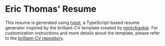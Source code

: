 # Eric Thomas' Resume

This resume is generated using [typst](https://github.com/mintyfrankie/brilliant-CV), a TypeScript-based resume generator inspired by the brilliant-CV template created by [mintyfrankie](https://github.com/mintyfrankie/brilliant-CV). For customization instructions and more details about the template, please refer to the [brilliant-CV repository](https://github.com/mintyfrankie/brilliant-CV).

